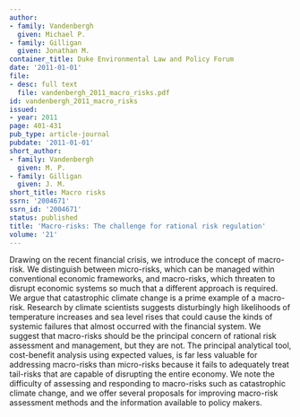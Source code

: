 ```yaml
---
author:
- family: Vandenbergh
  given: Michael P.
- family: Gilligan
  given: Jonathan M.
container_title: Duke Environmental Law and Policy Forum
date: '2011-01-01'
file:
- desc: full text
  file: vandenbergh_2011_macro_risks.pdf
id: vandenbergh_2011_macro_risks
issued:
- year: 2011
page: 401-431
pub_type: article-journal
pubdate: '2011-01-01'
short_author:
- family: Vandenbergh
  given: M. P.
- family: Gilligan
  given: J. M.
short_title: Macro risks
ssrn: '2004671'
ssrn_id: '2004671'
status: published
title: 'Macro-risks: The challenge for rational risk regulation'
volume: '21'
---
```

Drawing on the recent financial crisis, we introduce the concept of macro-risk. We distinguish between micro-risks, which can be managed within conventional economic frameworks, and macro-risks, which threaten to disrupt economic systems so much that a different approach is required. We argue that catastrophic climate change is a prime example of a macro-risk. Research by climate scientists suggests disturbingly high likelihoods of temperature increases and sea level rises that could cause the kinds of systemic failures that almost occurred with the financial system. We suggest that macro-risks should be the principal concern of rational risk assessment and management, but they are not. The principal analytical tool, cost-benefit analysis using expected values, is far less valuable for addressing macro-risks than micro-risks because it fails to adequately treat tail-risks that are capable of disrupting the entire economy. We note the difficulty of assessing and responding to macro-risks such as catastrophic climate change, and we offer several proposals for improving macro-risk assessment methods and the information available to policy makers.
